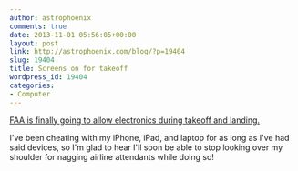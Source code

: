 ```yaml
---
author: astrophoenix
comments: true
date: 2013-11-01 05:56:05+00:00
layout: post
link: http://astrophoenix.com/blog/?p=19404
slug: 19404
title: Screens on for takeoff
wordpress_id: 19404
categories:
- Computer
---
```


[FAA is finally going to allow electronics during takeoff and landing. ](http://www.faa.gov/news/press_releases/news_story.cfm?newsId=15254)

I've been cheating with my iPhone, iPad, and laptop for as long as I've had said devices, so I'm glad to hear I'll soon be able to stop looking over my shoulder for nagging airline attendants while doing so!
